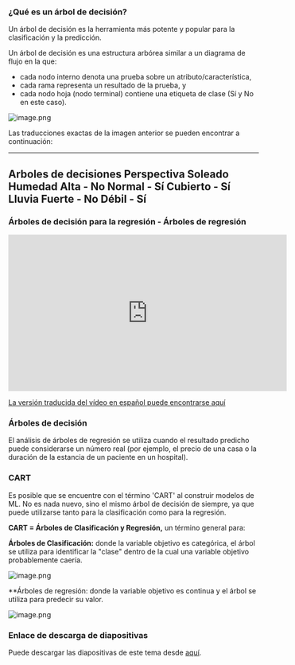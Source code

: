 ### ¿Qué es un árbol de decisión?

Un árbol de decisión es la herramienta más potente y popular para la clasificación y la predicción.

Un árbol de decisión es una estructura arbórea similar a un diagrama de flujo en la que:

* cada nodo interno denota una prueba sobre un atributo/característica,
* cada rama representa un resultado de la prueba, y
* cada nodo hoja (nodo terminal) contiene una etiqueta de clase (Sí y No en este caso).







![image.png](https://dphi-live.s3.amazonaws.com/media_uploads/image_1a1d4c7c70254330b94b6ca74100a4de.png)



Las traducciones exactas de la imagen anterior se pueden encontrar a continuación:

---
Arboles de decisiones
Perspectiva
Soleado
Humedad
Alta - No
Normal - Sí
Cubierto - Sí
Lluvia
Fuerte - No
Débil - Sí
---






### Árboles de decisión para la regresión - Árboles de regresión









<iframe width="560" height="315" src="https://www.youtube.com/embed/g9c66TUylZ4" title="YouTube video player" frameborder="0" allow="accelerometer; autoplay; clipboard-write; encrypted-media; gyroscope; picture-in-picture" allowfullscreen></iframe>

[La versión traducida del vídeo en español puede encontrarse aquí](https://drive.google.com/file/d/1pomgejfYuIkmsEogH5pT_nB742MRUaP1/view?usp=sharing)






### Árboles de decisión

El análisis de árboles de regresión se utiliza cuando el resultado predicho puede considerarse un número real (por ejemplo, el precio de una casa o la duración de la estancia de un paciente en un hospital).

### CART

Es posible que se encuentre con el término 'CART' al construir modelos de ML. No es nada nuevo, sino el mismo árbol de decisión de siempre, ya que puede utilizarse tanto para la clasificación como para la regresión.

**CART = Árboles de Clasificación y Regresión,** un término general para:

**Árboles de Clasificación:** donde la variable objetivo es categórica, el árbol se utiliza para identificar la "clase" dentro de la cual una variable objetivo probablemente caería.


![image.png](https://dphi-live.s3.amazonaws.com/media_uploads/image_473779391bbe45a89e0aa1d07eec322c.png)

**Árboles de regresión: donde la variable objetivo es continua y el árbol se utiliza para predecir su valor.

![image.png](https://dphi-live.s3.amazonaws.com/media_uploads/image_9a81409e0c454518ae00e0a5dc8be0f8.png)

### Enlace de descarga de diapositivas

Puede descargar las diapositivas de este tema desde [aquí](https://docs.google.com/presentation/d/1CtBAKtKnI3iN0ml-vzah9TNKlpDySGpcZai4FJAtLJI/edit?usp=sharing).